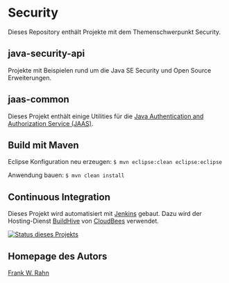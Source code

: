 # Security
Dieses Repository enthält Projekte mit dem Themenschwerpunkt Security.

## java-security-api  
Projekte mit Beispielen rund um die Java SE Security und Open Source Erweiterungen.

## jaas-common
Dieses Projekt enthält einige Utilities für die [Java Authentication and Authorization Service (JAAS)](http://docs.oracle.com/javase/7/docs/technotes/guides/security/jaas/JAASRefGuide.html).

## Build mit Maven 
Eclipse Konfiguration neu erzeugen: `$ mvn eclipse:clean eclipse:eclipse`

Anwendung bauen: `$ mvn clean install`

## Continuous Integration
Dieses Projekt wird automatisiert mit [Jenkins](http://jenkins-ci.org/) gebaut. Dazu wird der Hosting-Dienst 
[BuildHive](https://buildhive.cloudbees.com/) von [CloudBees](http://www.cloudbees.com/) verwendet.

[![Status dieses Projekts](https://buildhive.cloudbees.com/job/frank-rahn/job/security/badge/icon)](https://buildhive.cloudbees.com/job/frank-rahn/job/security/)

## Homepage des Autors
[Frank W. Rahn](http://www.frank-rahn.de)